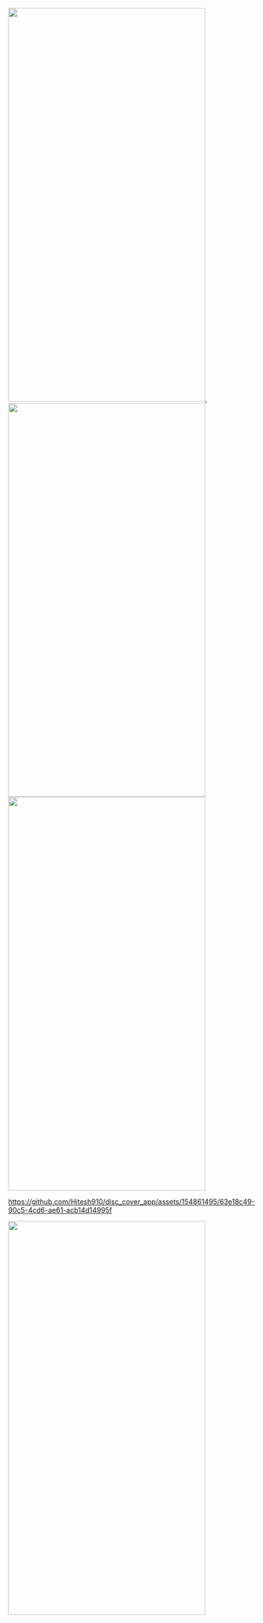 <p>
  <img src = "https://github.com/Hitesh910/disc_cover_app/assets/154861495/8963fa05-9029-4b57-aaa4-988a44b08646"height="800"width="400"/>,
  <img src = "https://github.com/Hitesh910/disc_cover_app/assets/154861495/9f2ade08-8d23-4cc5-9da3-ea0676e94ba2"height="800"width="400"/>
  <img src = "https://github.com/Hitesh910/disc_cover_app/assets/154861495/8f26e348-78a6-4b0f-a4d7-301a731556a4
"height="800"width="400"/>
</p>


https://github.com/Hitesh910/disc_cover_app/assets/154861495/63e18c49-90c5-4cd6-ae61-acb14d14995f


<p>
  <img src = "https://github.com/Hitesh910/disc_cover_app/assets/154861495/9f2ade08-8d23-4cc5-9da3-ea0676e94ba2"height="800"width="400"/>
</p>
